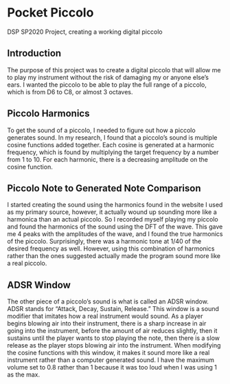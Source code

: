 # Pocket Piccolo
DSP SP2020 Project, creating a working digital piccolo

## Introduction
The purpose of this project was to create a digital piccolo that will allow me to play my instrument without the risk of damaging my or anyone else’s ears. I wanted the piccolo to be able to play the full range of a piccolo, which is from D6 to C8, or almost 3 octaves.

## Piccolo Harmonics
To get the sound of a piccolo, I needed to figure out how a piccolo generates sound. In my research, I found that a piccolo’s sound is multiple cosine functions added together. Each cosine is generated at a harmonic frequency, which is found by multiplying the target frequency by a number from 1 to 10. For each harmonic, there is a decreasing amplitude on the cosine function. 

## Piccolo Note to Generated Note Comparison
I started creating the sound using the harmonics found in the website I used as my primary source, however, it actually wound up sounding more like a harmonica than an actual piccolo. So I recorded myself playing my piccolo and found the harmonics of the sound using the DFT of the wave. This gave me 4 peaks with the amplitudes of the wave, and I found the true harmonics of the piccolo. Surprisingly, there was a harmonic tone at 1/40 of the desired frequency as well. However, using this combination of harmonics rather than the ones suggested actually made the program sound more like a real piccolo.

## ADSR Window 
The other piece of a piccolo’s sound is what is called an ADSR window. ADSR stands for “Attack, Decay, Sustain, Release.” This window is a sound modifier that imitates how a real instrument would sound. As a player begins blowing air into their instrument, there is a sharp increase in air going into the instrument, before the amount of air reduces slightly, then it sustains until the player wants to stop playing the note, then there is a slow release as the player stops blowing air into the instrument. When modifying the cosine functions with this window, it makes it sound more like a real instrument rather than a computer generated sound. I have the maximum volume set to 0.8 rather than 1 because it was too loud when I was using 1 as the max.
